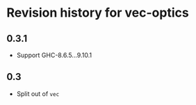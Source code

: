# Revision history for vec-optics

## 0.3.1

- Support GHC-8.6.5...9.10.1

## 0.3

- Split out of `vec`
